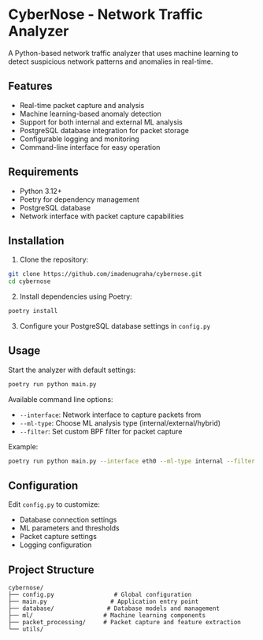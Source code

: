 # CyberNose - Network Traffic Analyzer

A Python-based network traffic analyzer that uses machine learning to detect suspicious network patterns and anomalies in real-time.

## Features

- Real-time packet capture and analysis
- Machine learning-based anomaly detection
- Support for both internal and external ML analysis
- PostgreSQL database integration for packet storage
- Configurable logging and monitoring
- Command-line interface for easy operation

## Requirements

- Python 3.12+
- Poetry for dependency management
- PostgreSQL database
- Network interface with packet capture capabilities

## Installation

1. Clone the repository:
```bash
git clone https://github.com/imadenugraha/cybernose.git
cd cybernose
```

2. Install dependencies using Poetry:
```bash
poetry install
```

3. Configure your PostgreSQL database settings in `config.py`

## Usage
Start the analyzer with default settings:
```bash
poetry run python main.py
```

Available command line options:
- `--interface`: Network interface to capture packets from
- `--ml-type`: Choose ML analysis type (internal/external/hybrid)
- `--filter`: Set custom BPF filter for packet capture

Example:
```bash
poetry run python main.py --interface eth0 --ml-type internal --filter "tcp port 80"
```

## Configuration
Edit `config.py` to customize:
- Database connection settings
- ML parameters and thresholds
- Packet capture settings
- Logging configuration

## Project Structure
```tree
cybernose/
├── config.py                 # Global configuration
├── main.py                  # Application entry point
├── database/               # Database models and management
├── ml/                    # Machine learning components
├── packet_processing/     # Packet capture and feature extraction
└── utils/  
```
